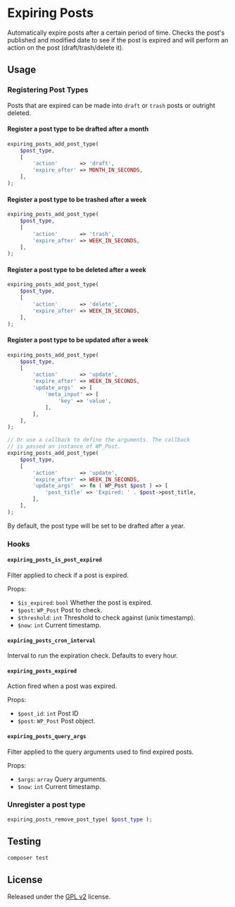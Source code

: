 # Expiring Posts

Automatically expire posts after a certain period of time. Checks the post's
published and modified date to see if the post is expired and will perform an
action on the post (draft/trash/delete it).

## Usage

### Registering Post Types

Posts that are expired can be made into `draft` or `trash` posts or outright
deleted.

#### Register a post type to be drafted after a month

```php
expiring_posts_add_post_type(
	$post_type,
	[
		'action'       => 'draft',
		'expire_after' => MONTH_IN_SECONDS,
	],
);
```

#### Register a post type to be trashed after a week

```php
expiring_posts_add_post_type(
	$post_type,
	[
		'action'       => 'trash',
		'expire_after' => WEEK_IN_SECONDS,
	],
);
```

#### Register a post type to be deleted after a week

```php
expiring_posts_add_post_type(
	$post_type,
	[
		'action'       => 'delete',
		'expire_after' => WEEK_IN_SECONDS,
	],
);
```

#### Register a post type to be updated after a week

```php
expiring_posts_add_post_type(
	$post_type,
	[
		'action'       => 'update',
		'expire_after' => WEEK_IN_SECONDS,
		'update_args'  => [
			'meta_input' => [
				'key' => 'value',
			],
		],
	],
);

// Or use a callback to define the arguments. The callback
// is passed an instance of WP_Post.
expiring_posts_add_post_type(
	$post_type,
	[
		'action'       => 'update',
		'expire_after' => WEEK_IN_SECONDS,
		'update_args'  => fn ( WP_Post $post ) => [
			'post_title' => 'Expired: ' . $post->post_title,
		],
	],
);
```

By default, the post type will be set to be drafted after a year.

### Hooks

#### `expiring_posts_is_post_expired`

Filter applied to check if a post is expired.

Props:

- `$is_expired`: `bool`  Whether the post is expired.
- `$post`: `WP_Post` Post to check.
- `$threshold`: `int`  Threshold to check against (unix timestamp).
- `$now`: `int` Current timestamp.

#### `expiring_posts_cron_interval`

Interval to run the expiration check. Defaults to every hour.

#### `expiring_posts_expired`

Action fired when a post was expired.

Props:

- `$post_id`: `int` Post ID
- `$post`: `WP_Post` Post object.

#### `expiring_posts_query_args`

Filter applied to the query arguments used to find expired posts.

Props:

- `$args`: `array` Query arguments.
- `$now`: `int` Current timestamp.

### Unregister a post type

```php
expiring_posts_remove_post_type( $post_type );
```

## Testing

```bash
composer test
```

## License

Released under the [GPL
v2](https://www.gnu.org/licenses/old-licenses/gpl-2.0.en.html) license.
